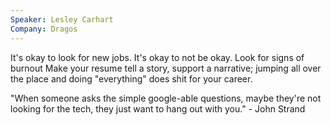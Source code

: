 ```yaml
---
Speaker: Lesley Carhart
Company: Dragos
---
```

It's okay to look for new jobs.
It's okay to not be okay.
Look for signs of burnout
Make your resume tell a story, support a narrative; jumping all over the place and doing "everything" does shit for your career.

"When someone asks the simple google-able questions, maybe they're not looking for the tech, they just want to hang out with you." - John Strand